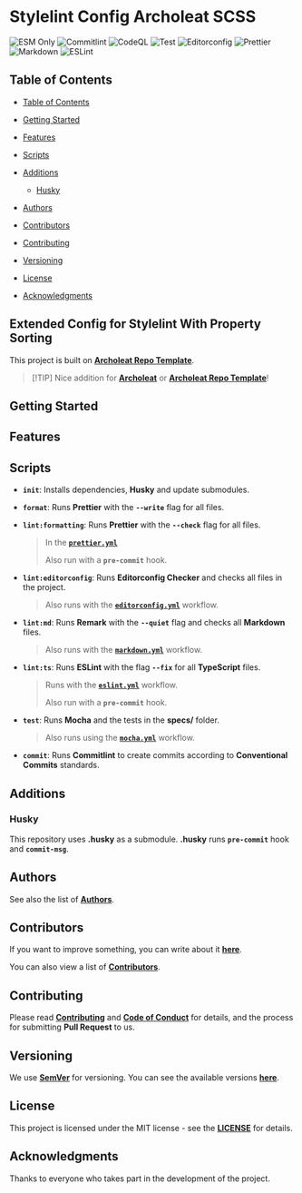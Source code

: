 # Stylelint Config Archoleat SCSS

![ESM Only](https://img.shields.io/badge/ESM-only-gray?labelColor=fe0)
![Commitlint](https://img.shields.io/github/actions/workflow/status/Archoleat/core/commitlint.yml?label=Commitlint)
![CodeQL](https://img.shields.io/github/actions/workflow/status/Archoleat/stylelint-config-archoleat-scss/codeql.yml?label=CodeQL)
![Test](https://img.shields.io/github/actions/workflow/status/Archoleat/stylelint-config-archoleat-scss/mocha.yml?label=Test)
![Editorconfig](https://img.shields.io/github/actions/workflow/status/Archoleat/stylelint-config-archoleat-scss/editorconfig.yml?label=Editorconfig)
![Prettier](https://img.shields.io/github/actions/workflow/status/Archoleat/stylelint-config-archoleat-scss/prettier.yml?label=Prettier)
![Markdown](https://img.shields.io/github/actions/workflow/status/Archoleat/stylelint-config-archoleat-scss/markdown.yml?label=Markdown)
![ESLint](https://img.shields.io/github/actions/workflow/status/Archoleat/stylelint-config-archoleat-scss/eslint.yml?label=ESLint)

## Table of Contents

-   [Table of Contents](#table-of-contents)

-   [Getting Started](#getting-started)

-   [Features](#features)

-   [Scripts](#scripts)

-   [Additions](#additions)
    -   [Husky](#husky)

-   [Authors](#authors)

-   [Contributors](#contributors)

-   [Contributing](#contributing)

-   [Versioning](#versioning)

-   [License](#license)

-   [Acknowledgments](#acknowledgments)

## Extended Config for Stylelint With Property Sorting

This project is built on [**Archoleat Repo Template**](https://github.com/Archoleat/archoleat-repo-template).

> \[!TIP]
> Nice addition for [**Archoleat**](https://github.com/Archoleat/archoleat)
> or [**Archoleat Repo Template**](https://github.com/Archoleat/archoleat-repo-template)!

## Getting Started

## Features

## Scripts

-   **`init`**: Installs dependencies, **Husky** and update submodules.

-   **`format`**: Runs **Prettier** with the **`--write`** flag
    for all files.

-   **`lint:formatting`**: Runs **Prettier** with the **`--check`** flag
    for all files.

    > In the [**`prettier.yml`**](https://github.com/Archoleat/stylelint-config-archoleat-scss/blob/main/.github/workflows/prettier.yml)
    >
    > Also run with a **`pre-commit`** hook.

-   **`lint:editorconfig`**: Runs **Editorconfig Checker** and
    checks all files in the project.

    > Also runs with the [**`editorconfig.yml`**](https://github.com/Archoleat/stylelint-config-archoleat-scss/blob/main/.github/workflows/editorconfig.yml)
    > workflow.

-   **`lint:md`**: Runs **Remark** with the **`--quiet`** flag and
    checks all **Markdown** files.

    > Also runs with the [**`markdown.yml`**](https://github.com/Archoleat/stylelint-config-archoleat-scss/blob/main/.github/workflows/markdown.yml)
    > workflow.

-   **`lint:ts`**: Runs **ESLint** with the flag **`--fix`**
    for all **TypeScript** files.

    > Runs with the [**`eslint.yml`**](https://github.com/Archoleat/stylelint-config-archoleat-scss/blob/main/.github/workflows/eslint.yml)
    > workflow.
    >
    > Also run with a **`pre-commit`** hook.

-   **`test`**: Runs **Mocha** and the tests in the **specs/** folder.

    > Also runs using the [**`mocha.yml`**](https://github.com/Archoleat/stylelint-config-archoleat-scss/blob/main/.github/workflows/mocha.yml)
    > workflow.

-   **`commit`**: Runs **Commitlint** to create commits according to
    **Conventional Commits** standards.

## Additions

### Husky

This repository uses **.husky** as a submodule.
**.husky** runs **`pre-commit`** hook and **`commit-msg`**.

## Authors

See also the list of [**Authors**](AUTHORS.md).

## Contributors

If you want to improve something, you can write about it
[**here**](https://github.com/Archoleat/stylelint-config-archoleat-scss/issues/new/choose).

You can also view a list of [**Contributors**](CONTRIBUTORS.md).

## Contributing

Please read [**Contributing**](CONTRIBUTING.md)
and [**Code of Conduct**](CODE_OF_CONDUCT.md) for details,
and the process for submitting **Pull Request** to us.

## Versioning

We use [**SemVer**](https://semver.org) for versioning.
You can see the available versions
[**here**](https://github.com/Archoleat/stylelint-config-archoleat-scss/tags).

## License

This project is licensed under the MIT license - see the
[**LICENSE**](LICENSE) for details.

## Acknowledgments

Thanks to everyone who takes part in the development of the project.
